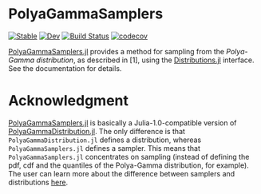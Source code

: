# PolyaGammaSamplers

[![Stable](https://img.shields.io/badge/docs-stable-blue.svg)](https://igutierrezm.github.io/PolyaGammaSamplers.jl/stable)
[![Dev](https://img.shields.io/badge/docs-dev-blue.svg)](https://igutierrezm.github.io/PolyaGammaSamplers.jl/dev)
[![Build Status](https://github.com/igutierrezm/PolyaGammaSamplers.jl/workflows/CI/badge.svg)](https://github.com/igutierrezm/PolyaGammaSamplers.jl/actions)
[![codecov](https://codecov.io/gh/igutierrezm/PolyaGammaSamplers.jl/branch/master/graph/badge.svg?token=yGyteQFqrS)](https://codecov.io/gh/igutierrezm/PolyaGammaSamplers.jl)

[PolyaGammaSamplers.jl](https://github.com/igutierrezm/PolyaGammaSamplers.jl) 
provides a method for sampling from the *Polya-Gamma distribution*, as
described in [1], using the 
[Distributions.jl](https://github.com/JuliaStats/Distributions.jl) 
interface. See the documentation for details.

# Acknowledgment

[PolyaGammaSamplers.jl](https://github.com/igutierrezm/PolyaGammaSamplers.jl) 
is basically a Julia-1.0-compatible version of
[PolyaGammaDistribution.jl](https://github.com/currymj/PolyaGammaDistribution.jl). 
The only difference is that `PolyaGammaDistribution.jl` defines a distribution,
whereas `PolyaGammaSamplers.jl` defines a sampler. This means that 
`PolyaGammaSamplers.jl` concentrates on sampling (instead of 
defining the pdf, cdf and the quantiles of the Polya-Gamma 
distribution, for example). The user can learn more about the difference
between samplers and distributions 
[here](https://juliastats.org/Distributions.jl/stable/types/).